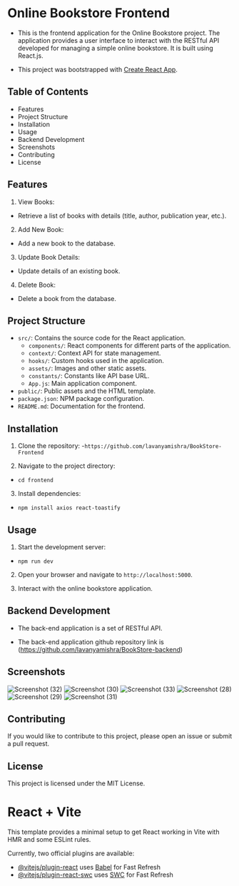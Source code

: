 # Online Bookstore Frontend

- This is the frontend application for the Online Bookstore project. The application provides a user interface to interact with the RESTful API developed for managing a simple online bookstore. It is built using React.js.

- This project was bootstrapped with [Create React App](https://github.com/facebook/create-react-app).

## Table of Contents

- Features
- Project Structure
- Installation
- Usage
- Backend Development
- Screenshots
- Contributing
- License

## Features

1. View Books:

- Retrieve a list of books with details (title, author, publication year, etc.).

2. Add New Book:

- Add a new book to the database.

3. Update Book Details:

- Update details of an existing book.

4. Delete Book:

- Delete a book from the database.

## Project Structure

- `src/`: Contains the source code for the React application.
  - `components/`: React components for different parts of the application.
  - `context/`: Context API for state management.
  - `hooks/`: Custom hooks used in the application.
  - `assets/`: Images and other static assets.
  - `constants/`: Constants like API base URL.
  - `App.js`: Main application component.
- `public/`: Public assets and the HTML template.
- `package.json`: NPM package configuration.
- `README.md`: Documentation for the frontend.

## Installation

1. Clone the repository: -`https://github.com/lavanyamishra/BookStore-Frontend`

2. Navigate to the project directory:

- `cd frontend`

3. Install dependencies:

- `npm install axios react-toastify`

## Usage

1. Start the development server:

- `npm run dev`

2. Open your browser and navigate to `http://localhost:5000`.

3. Interact with the online bookstore application.

## Backend Development

- The back-end application is a set of RESTful API.

- The back-end application github repository link is (https://github.com/lavanyamishra/BookStore-backend)

## Screenshots

![Screenshot (32)](https://github.com/lavanyamishra/BookStore-Frontend/assets/100487476/d0e44e8c-5814-43ab-a32c-aa700d082f64)
![Screenshot (30)](https://github.com/lavanyamishra/BookStore-Frontend/assets/100487476/e84bf0aa-dc9e-4068-ae4d-19617fcc2310)
![Screenshot (33)](https://github.com/lavanyamishra/BookStore-Frontend/assets/100487476/fa02002a-6150-4131-a774-f217711210a7)
![Screenshot (28)](https://github.com/lavanyamishra/BookStore-Frontend/assets/100487476/1ac9d134-1768-4093-9768-3dc4cbd33384)
![Screenshot (29)](https://github.com/lavanyamishra/BookStore-Frontend/assets/100487476/bc815f92-73c3-4bd2-8ca3-f6e6c4de9986)
![Screenshot (31)](https://github.com/lavanyamishra/BookStore-Frontend/assets/100487476/49bb7852-adad-4db9-9aa7-4a4a042d9e24)




## Contributing

If you would like to contribute to this project, please open an issue or submit a pull request.

## License

This project is licensed under the MIT License.











# React + Vite

This template provides a minimal setup to get React working in Vite with HMR and some ESLint rules.

Currently, two official plugins are available:

- [@vitejs/plugin-react](https://github.com/vitejs/vite-plugin-react/blob/main/packages/plugin-react/README.md) uses [Babel](https://babeljs.io/) for Fast Refresh
- [@vitejs/plugin-react-swc](https://github.com/vitejs/vite-plugin-react-swc) uses [SWC](https://swc.rs/) for Fast Refresh
